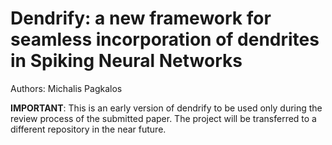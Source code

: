 # Dendrify: a new framework for seamless incorporation of dendrites in Spiking Neural Networks

Authors: Michalis Pagkalos

**IMPORTANT**: This is an early version of dendrify to be used only during the review process of the submitted paper. The project will be transferred to a different repository in the near future.
